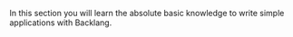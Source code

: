 In this section you will learn the absolute basic knowledge to write simple applications with Backlang.